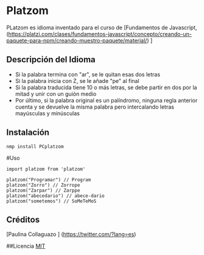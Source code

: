# Platzom

PLatzom es idioma inventado para el curso de [Fundamentos de Javascript,(https://platzi.com/clases/fundamentos-javascript/concepto/creando-un-paquete-para-npm/creando-muestro-paquete/material/) ]  

## Descripción del Idioma
- Si la palabra termina con "ar", se le quitan esas dos letras
- Si la palabra inicia con Z, se le añade "pe" al final
- Si la palabra traducida tiene 10 o más letras, se debe partir en dos por la mitad y unir con un guión medio
- Por último, si la palabra original es un palíndromo, ninguna regla anterior cuenta y se devuelve la misma palabra pero intercalando letras mayúsculas y minúsculas


## Instalación
```
nmp install PCplatzom
```

#Uso
```
import platzom from 'platzom'

platzom("Programar") // Program
platzom("Zorro") // Zorrope
platzom("Zarpar") // Zarppe
platzom("abecedario") // abece-dario
platzom("sometemos") // SoMeTeMoS
```
## Créditos
[Paulina Collaguazo ]  (https://twitter.com/?lang=es)

##Licencia
[MIT](https://opensource.org/licenses/MIT)
